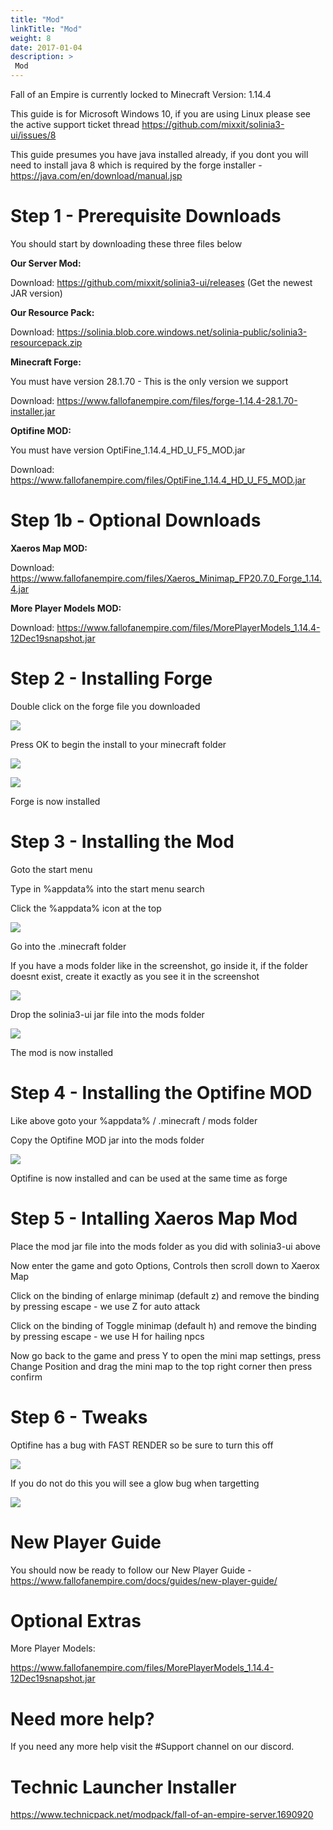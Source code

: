 ```yaml
---
title: "Mod"
linkTitle: "Mod"
weight: 8
date: 2017-01-04
description: >
 Mod
---
```


Fall of an Empire is currently locked to Minecraft Version: 1.14.4

This guide is for Microsoft Windows 10, if you are using Linux please see the active support ticket thread https://github.com/mixxit/solinia3-ui/issues/8

This guide presumes you have java installed already, if you dont you will need to install java 8 which is required by the forge installer - https://java.com/en/download/manual.jsp

# Step 1 - Prerequisite Downloads

You should start by downloading these three files below

**Our Server Mod:**

Download: https://github.com/mixxit/solinia3-ui/releases (Get the newest JAR version)

**Our Resource Pack:**

Download: https://solinia.blob.core.windows.net/solinia-public/solinia3-resourcepack.zip

**Minecraft Forge:**

You must have version 28.1.70 - This is the only version we support

Download: https://www.fallofanempire.com/files/forge-1.14.4-28.1.70-installer.jar

**Optifine MOD:**

You must have version OptiFine_1.14.4_HD_U_F5_MOD.jar

Download: https://www.fallofanempire.com/files/OptiFine_1.14.4_HD_U_F5_MOD.jar

# Step 1b - Optional Downloads

**Xaeros Map MOD:**

Download: https://www.fallofanempire.com/files/Xaeros_Minimap_FP20.7.0_Forge_1.14.4.jar

**More Player Models MOD:**

Download: https://www.fallofanempire.com/files/MorePlayerModels_1.14.4-12Dec19snapshot.jar

# Step 2 - Installing Forge

Double click on the forge file you downloaded

![](https://fallofanempire.com/img/install/forgeinstaller1.png)

Press OK to begin the install to your minecraft folder

![](https://fallofanempire.com/img/install/forgeinstaller2.png)

![](https://fallofanempire.com/img/install/forgeinstaller3.png)

Forge is now installed

# Step 3 - Installing the Mod

Goto the start menu 

Type in %appdata% into the start menu search

Click the %appdata% icon at the top

![](https://fallofanempire.com/img/install/appdata.png)

Go into the .minecraft folder

If you have a mods folder like in the screenshot, go inside it, if the folder doesnt exist, create it exactly as you see it in the screenshot

![](https://fallofanempire.com/img/install/minecraftfolder.png)

Drop the solinia3-ui jar file into the mods folder

![](https://fallofanempire.com/img/install/modsfolder.png)

The mod is now installed

# Step 4 - Installing the Optifine MOD

Like above goto your %appdata% / .minecraft / mods folder

Copy the Optifine MOD jar into the mods folder

![](https://fallofanempire.com/img/install/mods.png)


Optifine is now installed and can be used at the same time as forge

# Step 5 - Intalling Xaeros Map Mod

Place the mod jar file into the mods folder as you did with solinia3-ui above

Now enter the game and goto Options, Controls then scroll down to Xaerox Map 

Click on the binding of enlarge minimap (default z) and remove the binding by pressing escape - we use Z for auto attack

Click on the binding of Toggle minimap (default h) and remove the binding by pressing escape - we use H for hailing npcs

Now go back to the game and press Y to open the mini map settings, press Change Position and drag the mini map to the top right corner then press confirm

# Step 6 - Tweaks

Optifine has a bug with FAST RENDER so be sure to turn this off

![](https://fallofanempire.com/img/fastrender.png)

If you do not do this you will see a glow bug when targetting

![](https://fallofanempire.com/img/whitecar.png)

# New Player Guide

You should now be ready to follow our New Player Guide - https://www.fallofanempire.com/docs/guides/new-player-guide/

# Optional Extras

More Player Models: 

https://www.fallofanempire.com/files/MorePlayerModels_1.14.4-12Dec19snapshot.jar

# Need more help?

If you need any more help visit the #Support channel on our discord.

# Technic Launcher Installer

https://www.technicpack.net/modpack/fall-of-an-empire-server.1690920


